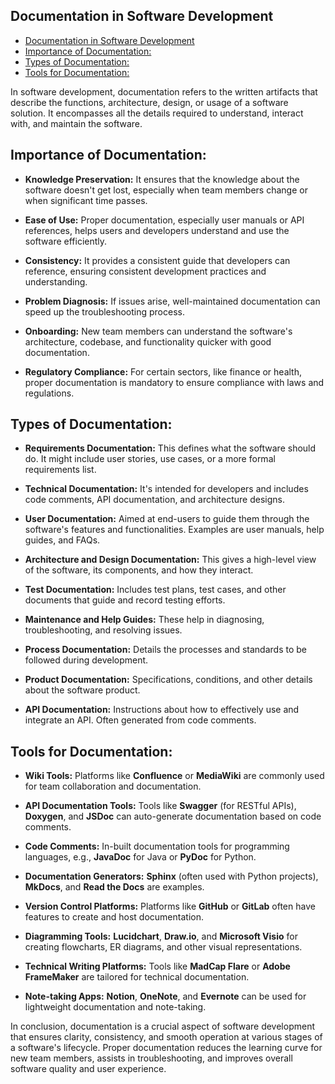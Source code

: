 ## Documentation in Software Development

- [Documentation in Software Development](#documentation-in-software-development)
- [Importance of Documentation:](#importance-of-documentation)
- [Types of Documentation:](#types-of-documentation)
- [Tools for Documentation:](#tools-for-documentation)

In software development, documentation refers to the written artifacts that describe the functions, architecture, design, or usage of a software solution. It encompasses all the details required to understand, interact with, and maintain the software.

## Importance of Documentation:

- **Knowledge Preservation:** It ensures that the knowledge about the software doesn't get lost, especially when team members change or when significant time passes.
- **Ease of Use:** Proper documentation, especially user manuals or API references, helps users and developers understand and use the software efficiently.
- **Consistency:** It provides a consistent guide that developers can reference, ensuring consistent development practices and understanding.
- **Problem Diagnosis:** If issues arise, well-maintained documentation can speed up the troubleshooting process.
- **Onboarding:** New team members can understand the software's architecture, codebase, and functionality quicker with good documentation.

- **Regulatory Compliance:** For certain sectors, like finance or health, proper documentation is mandatory to ensure compliance with laws and regulations.

## Types of Documentation:

- **Requirements Documentation:** This defines what the software should do. It might include user stories, use cases, or a more formal requirements list.

- **Technical Documentation:** It's intended for developers and includes code comments, API documentation, and architecture designs.

- **User Documentation:** Aimed at end-users to guide them through the software's features and functionalities. Examples are user manuals, help guides, and FAQs.

- **Architecture and Design Documentation:** This gives a high-level view of the software, its components, and how they interact.

- **Test Documentation:** Includes test plans, test cases, and other documents that guide and record testing efforts.

- **Maintenance and Help Guides:** These help in diagnosing, troubleshooting, and resolving issues.

- **Process Documentation:** Details the processes and standards to be followed during development.

- **Product Documentation:** Specifications, conditions, and other details about the software product.

- **API Documentation:** Instructions about how to effectively use and integrate an API. Often generated from code comments.

## Tools for Documentation:

- **Wiki Tools:** Platforms like **Confluence** or **MediaWiki** are commonly used for team collaboration and documentation.

- **API Documentation Tools:** Tools like **Swagger** (for RESTful APIs), **Doxygen**, and **JSDoc** can auto-generate documentation based on code comments.

- **Code Comments:** In-built documentation tools for programming languages, e.g., **JavaDoc** for Java or **PyDoc** for Python.

- **Documentation Generators:** **Sphinx** (often used with Python projects), **MkDocs**, and **Read the Docs** are examples.

- **Version Control Platforms:** Platforms like **GitHub** or **GitLab** often have features to create and host documentation.

- **Diagramming Tools:** **Lucidchart**, **Draw.io**, and **Microsoft Visio** for creating flowcharts, ER diagrams, and other visual representations.

- **Technical Writing Platforms:** Tools like **MadCap Flare** or **Adobe FrameMaker** are tailored for technical documentation.

- **Note-taking Apps:** **Notion**, **OneNote**, and **Evernote** can be used for lightweight documentation and note-taking.

In conclusion, documentation is a crucial aspect of software development that ensures clarity, consistency, and smooth operation at various stages of a software's lifecycle. Proper documentation reduces the learning curve for new team members, assists in troubleshooting, and improves overall software quality and user experience.
